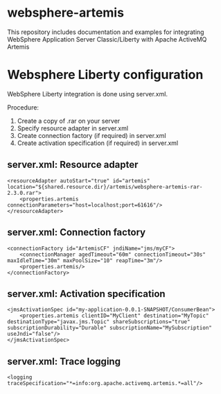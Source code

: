 # websphere-artemis
This repository includes documentation and examples for integrating WebSphere Application Server Classic/Liberty with Apache ActiveMQ Artemis

# Websphere Liberty configuration
WebSphere Liberty integration is done using server.xml. 

Procedure:
 1. Create a copy of .rar on your server
 2. Specify resource adapter in server.xml
 3. Create connection factory (if required) in server.xml
 4. Create activation specification (if required) in server.xml
  
## server.xml: Resource adapter
    <resourceAdapter autoStart="true" id="artemis" location="${shared.resource.dir}/artemis/websphere-artemis-rar-2.3.0.rar">
        <properties.artemis connectionParameters="host=localhost;port=61616"/>
    </resourceAdapter>
	
## server.xml: Connection factory 
    <connectionFactory id="ArtemisCF" jndiName="jms/myCF">
        <connectionManager agedTimeout="60m" connectionTimeout="30s" maxIdleTime="30m" maxPoolSize="10" reapTime="3m"/>
        <properties.artemis/>
    </connectionFactory>
    
## server.xml: Activation specification
    <jmsActivationSpec id="my-application-0.0.1-SNAPSHOT/ConsumerBean">
        <properties.artemis clientID="MyClient" destination="MyTopic" destinationType="javax.jms.Topic" shareSubscriptions="true" subscriptionDurability="Durable" subscriptionName="MySubscription" useJndi="false"/>
    </jmsActivationSpec>
    
## server.xml: Trace logging
    <logging traceSpecification="*=info:org.apache.activemq.artemis.*=all"/>